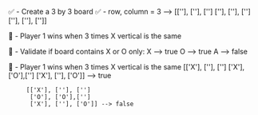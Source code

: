 ✅ - Create a 3 by 3 board
    ✅ - row, column = 3 --> [[''], [''], ['']
                              [''], [''], ['']
                              [''], [''], ['']]

🤲 - Player 1 wins when 3 times X vertical is the same


🤲 - Validate if board contains X or O only:
        X --> true
        O --> true
        A --> false

🤲 - Player 1 wins when 3 times X vertical is the same
         [['X'], [''], ['']
          ['X'], ['O'],['']
          ['X'], [''], ['O']] --> true

         [['X'], [''], ['']
          ['O'], ['O'],['']
          ['X'], [''], ['O']] --> false




